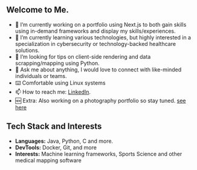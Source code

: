 ## Welcome to Me.
- 🔭 I’m currently working on a portfolio using Next.js to both gain skills using in-demand frameworks and display my skills/experiences.
- 🌱 I’m currently learning various technologies, but highly interested in a specialization in cybersecurity or technology-backed healthcare solutions.
- 🤔 I’m looking for tips on client-side rendering and data scrapping/mapping using Python.
- 💬 Ask me about anything, I would love to connect with like-minded individuals or teams.
- ⌨️ Comfortable using Linux systems
- 📫 How to reach me: [LinkedIn](https://www.linkedin.com/in/jimi-ademola).
- 🆕 Extra: Also working on a photography portfolio so stay tuned. [see here](https://www.instagram.com/capturedbyjimi)

## Tech Stack and Interests
- **Languages:** Java, Python, C and more.
- **DevTools:** Docker, Git, and more
- **Interests:** Machine learning frameworks, Sports Science and other medical mapping software

